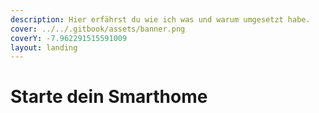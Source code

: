 ```yaml
---
description: Hier erfährst du wie ich was und warum umgesetzt habe.
cover: ../../.gitbook/assets/banner.png
coverY: -7.962291515591009
layout: landing
---
```


# Starte dein Smarthome



